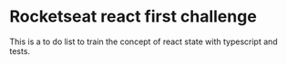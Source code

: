 # Rocketseat react first challenge

This is a to do list to train the concept of react state with typescript and tests.


